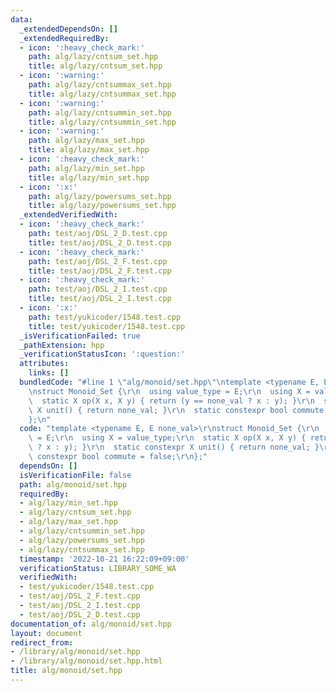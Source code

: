 ```yaml
---
data:
  _extendedDependsOn: []
  _extendedRequiredBy:
  - icon: ':heavy_check_mark:'
    path: alg/lazy/cntsum_set.hpp
    title: alg/lazy/cntsum_set.hpp
  - icon: ':warning:'
    path: alg/lazy/cntsummax_set.hpp
    title: alg/lazy/cntsummax_set.hpp
  - icon: ':warning:'
    path: alg/lazy/cntsummin_set.hpp
    title: alg/lazy/cntsummin_set.hpp
  - icon: ':warning:'
    path: alg/lazy/max_set.hpp
    title: alg/lazy/max_set.hpp
  - icon: ':heavy_check_mark:'
    path: alg/lazy/min_set.hpp
    title: alg/lazy/min_set.hpp
  - icon: ':x:'
    path: alg/lazy/powersums_set.hpp
    title: alg/lazy/powersums_set.hpp
  _extendedVerifiedWith:
  - icon: ':heavy_check_mark:'
    path: test/aoj/DSL_2_D.test.cpp
    title: test/aoj/DSL_2_D.test.cpp
  - icon: ':heavy_check_mark:'
    path: test/aoj/DSL_2_F.test.cpp
    title: test/aoj/DSL_2_F.test.cpp
  - icon: ':heavy_check_mark:'
    path: test/aoj/DSL_2_I.test.cpp
    title: test/aoj/DSL_2_I.test.cpp
  - icon: ':x:'
    path: test/yukicoder/1548.test.cpp
    title: test/yukicoder/1548.test.cpp
  _isVerificationFailed: true
  _pathExtension: hpp
  _verificationStatusIcon: ':question:'
  attributes:
    links: []
  bundledCode: "#line 1 \"alg/monoid/set.hpp\"\ntemplate <typename E, E none_val>\r\
    \nstruct Monoid_Set {\r\n  using value_type = E;\r\n  using X = value_type;\r\n\
    \  static X op(X x, X y) { return (y == none_val ? x : y); }\r\n  static constexpr\
    \ X unit() { return none_val; }\r\n  static constexpr bool commute = false;\r\n\
    };\n"
  code: "template <typename E, E none_val>\r\nstruct Monoid_Set {\r\n  using value_type\
    \ = E;\r\n  using X = value_type;\r\n  static X op(X x, X y) { return (y == none_val\
    \ ? x : y); }\r\n  static constexpr X unit() { return none_val; }\r\n  static\
    \ constexpr bool commute = false;\r\n};"
  dependsOn: []
  isVerificationFile: false
  path: alg/monoid/set.hpp
  requiredBy:
  - alg/lazy/min_set.hpp
  - alg/lazy/cntsum_set.hpp
  - alg/lazy/max_set.hpp
  - alg/lazy/cntsummin_set.hpp
  - alg/lazy/powersums_set.hpp
  - alg/lazy/cntsummax_set.hpp
  timestamp: '2022-10-21 16:22:09+09:00'
  verificationStatus: LIBRARY_SOME_WA
  verifiedWith:
  - test/yukicoder/1548.test.cpp
  - test/aoj/DSL_2_F.test.cpp
  - test/aoj/DSL_2_I.test.cpp
  - test/aoj/DSL_2_D.test.cpp
documentation_of: alg/monoid/set.hpp
layout: document
redirect_from:
- /library/alg/monoid/set.hpp
- /library/alg/monoid/set.hpp.html
title: alg/monoid/set.hpp
---
```

